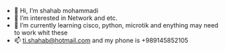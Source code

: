 - 👋 Hi, I’m shahab mohammadi
- 👀 I’m interested in Network and etc.
- 🌱 I’m currently learning cisco, python, microtik and enything may need to work whit these
- 📫 ti.shahab@hotmail.com and my phone is +989145852105

<!---
shahabm1992/shahabm1992 is a ✨ special ✨ repository because its `README.md` (this file) appears on your GitHub profile.
You can click the Preview link to take a look at your changes.
--->
